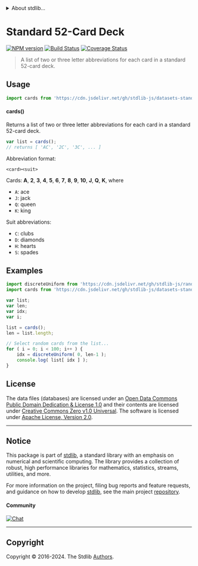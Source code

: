 <!--

@license Apache-2.0

Copyright (c) 2019 The Stdlib Authors.

Licensed under the Apache License, Version 2.0 (the "License");
you may not use this file except in compliance with the License.
You may obtain a copy of the License at

   http://www.apache.org/licenses/LICENSE-2.0

Unless required by applicable law or agreed to in writing, software
distributed under the License is distributed on an "AS IS" BASIS,
WITHOUT WARRANTIES OR CONDITIONS OF ANY KIND, either express or implied.
See the License for the specific language governing permissions and
limitations under the License.

-->


<details>
  <summary>
    About stdlib...
  </summary>
  <p>We believe in a future in which the web is a preferred environment for numerical computation. To help realize this future, we've built stdlib. stdlib is a standard library, with an emphasis on numerical and scientific computation, written in JavaScript (and C) for execution in browsers and in Node.js.</p>
  <p>The library is fully decomposable, being architected in such a way that you can swap out and mix and match APIs and functionality to cater to your exact preferences and use cases.</p>
  <p>When you use stdlib, you can be absolutely certain that you are using the most thorough, rigorous, well-written, studied, documented, tested, measured, and high-quality code out there.</p>
  <p>To join us in bringing numerical computing to the web, get started by checking us out on <a href="https://github.com/stdlib-js/stdlib">GitHub</a>, and please consider <a href="https://opencollective.com/stdlib">financially supporting stdlib</a>. We greatly appreciate your continued support!</p>
</details>

# Standard 52-Card Deck

[![NPM version][npm-image]][npm-url] [![Build Status][test-image]][test-url] [![Coverage Status][coverage-image]][coverage-url] <!-- [![dependencies][dependencies-image]][dependencies-url] -->

> A list of two or three letter abbreviations for each card in a standard 52-card deck.



<section class="usage">

## Usage

```javascript
import cards from 'https://cdn.jsdelivr.net/gh/stdlib-js/datasets-standard-card-deck@deno/mod.js';
```

#### cards()

Returns a list of two or three letter abbreviations for each card in a standard 52-card deck.

```javascript
var list = cards();
// returns [ 'AC', '2C', '3C', ... ]
```

Abbreviation format:

```text
<card><suit>
```

Cards: **A**, **2**, **3**, **4**, **5**, **6**, **7**, **8**, **9**, **10**, **J**, **Q**, **K**, 
where

-   `A`: ace
-   `J`: jack
-   `Q`: queen
-   `K`: king

Suit abbreviations:

-   `C`: clubs
-   `D`: diamonds
-   `H`: hearts
-   `S`: spades

</section>

<!-- /.usage -->

<section class="examples">

<!-- TODO: more creative example. -->

## Examples

<!-- eslint no-undef: "error" -->

```javascript
import discreteUniform from 'https://cdn.jsdelivr.net/gh/stdlib-js/random-base-discrete-uniform@deno/mod.js';
import cards from 'https://cdn.jsdelivr.net/gh/stdlib-js/datasets-standard-card-deck@deno/mod.js';

var list;
var len;
var idx;
var i;

list = cards();
len = list.length;

// Select random cards from the list...
for ( i = 0; i < 100; i++ ) {
    idx = discreteUniform( 0, len-1 );
    console.log( list[ idx ] );
}
```

</section>

<!-- /.examples -->



<!-- <license> -->

## License

The data files (databases) are licensed under an [Open Data Commons Public Domain Dedication & License 1.0][pddl-1.0] and their contents are licensed under [Creative Commons Zero v1.0 Universal][cc0]. The software is licensed under [Apache License, Version 2.0][apache-license].

<!-- </license> -->

<!-- Section for related `stdlib` packages. Do not manually edit this section, as it is automatically populated. -->

<section class="related">

</section>

<!-- /.related -->

<!-- Section for all links. Make sure to keep an empty line after the `section` element and another before the `/section` close. -->


<section class="main-repo" >

* * *

## Notice

This package is part of [stdlib][stdlib], a standard library with an emphasis on numerical and scientific computing. The library provides a collection of robust, high performance libraries for mathematics, statistics, streams, utilities, and more.

For more information on the project, filing bug reports and feature requests, and guidance on how to develop [stdlib][stdlib], see the main project [repository][stdlib].

#### Community

[![Chat][chat-image]][chat-url]

---

## Copyright

Copyright &copy; 2016-2024. The Stdlib [Authors][stdlib-authors].

</section>

<!-- /.stdlib -->

<!-- Section for all links. Make sure to keep an empty line after the `section` element and another before the `/section` close. -->

<section class="links">

[npm-image]: http://img.shields.io/npm/v/@stdlib/datasets-standard-card-deck.svg
[npm-url]: https://npmjs.org/package/@stdlib/datasets-standard-card-deck

[test-image]: https://github.com/stdlib-js/datasets-standard-card-deck/actions/workflows/test.yml/badge.svg?branch=v0.2.2
[test-url]: https://github.com/stdlib-js/datasets-standard-card-deck/actions/workflows/test.yml?query=branch:v0.2.2

[coverage-image]: https://img.shields.io/codecov/c/github/stdlib-js/datasets-standard-card-deck/main.svg
[coverage-url]: https://codecov.io/github/stdlib-js/datasets-standard-card-deck?branch=main

<!--

[dependencies-image]: https://img.shields.io/david/stdlib-js/datasets-standard-card-deck.svg
[dependencies-url]: https://david-dm.org/stdlib-js/datasets-standard-card-deck/main

-->

[chat-image]: https://img.shields.io/gitter/room/stdlib-js/stdlib.svg
[chat-url]: https://app.gitter.im/#/room/#stdlib-js_stdlib:gitter.im

[stdlib]: https://github.com/stdlib-js/stdlib

[stdlib-authors]: https://github.com/stdlib-js/stdlib/graphs/contributors

[cli-section]: https://github.com/stdlib-js/datasets-standard-card-deck#cli
[cli-url]: https://github.com/stdlib-js/datasets-standard-card-deck/tree/cli
[@stdlib/datasets-standard-card-deck]: https://github.com/stdlib-js/datasets-standard-card-deck/tree/main

[umd]: https://github.com/umdjs/umd
[es-module]: https://developer.mozilla.org/en-US/docs/Web/JavaScript/Guide/Modules

[deno-url]: https://github.com/stdlib-js/datasets-standard-card-deck/tree/deno
[deno-readme]: https://github.com/stdlib-js/datasets-standard-card-deck/blob/deno/README.md
[umd-url]: https://github.com/stdlib-js/datasets-standard-card-deck/tree/umd
[umd-readme]: https://github.com/stdlib-js/datasets-standard-card-deck/blob/umd/README.md
[esm-url]: https://github.com/stdlib-js/datasets-standard-card-deck/tree/esm
[esm-readme]: https://github.com/stdlib-js/datasets-standard-card-deck/blob/esm/README.md
[branches-url]: https://github.com/stdlib-js/datasets-standard-card-deck/blob/main/branches.md

[pddl-1.0]: http://opendatacommons.org/licenses/pddl/1.0/

[cc0]: https://creativecommons.org/publicdomain/zero/1.0

[apache-license]: https://www.apache.org/licenses/LICENSE-2.0

</section>

<!-- /.links -->
